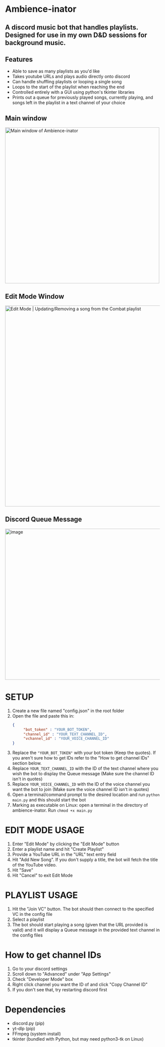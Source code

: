 # Ambience-inator
## A discord music bot that handles playlists. Designed for use in my own D&D sessions for background music.

## Features
- Able to save as many playlists as you'd like
- Takes youtube URLs and plays audio directly onto discord
- Can handle shuffling playlists or looping a single song
- Loops to the start of the playlist when reaching the end
- Controlled entirely with a GUI using python's tkinter libraries
- Prints out a queue for previously played songs, currently playing, and songs left in the playlist in a text channel of your choice

## Main window
<img width="502" height="506" alt="Main window of Ambience-inator" src="https://github.com/user-attachments/assets/778063e3-dfca-4fc3-9094-4ce363d50a84" />

## Edit Mode Window
<img width="828" height="652" alt="Edit Mode | Updating/Removing a song from the Combat playlist" src="https://github.com/user-attachments/assets/42733be2-19ab-41f1-aa1c-d7ff95f98380" />

## Discord Queue Message
<img width="594" height="490" alt="image" src="https://github.com/user-attachments/assets/b5ef8428-08e2-477c-888d-bdc3e10a2d1e" />


# SETUP
1. Create a new file named "config.json" in the root folder
2. Open the file and paste this in:
   ```json
   {
        "bot_token" : "YOUR_BOT_TOKEN",
        "channel_id" : "YOUR_TEXT_CHANNEL_ID",
        "vchannel_id" : "YOUR_VOICE_CHANNEL_ID"
   }
3. Replace the `"YOUR_BOT_TOKEN"` with your bot token (Keep the quotes). If you aren't sure how to get IDs refer to the "How to get channel IDs" section below.
4. Replace `YOUR_TEXT_CHANNEL_ID` with the ID of the text channel where you wish the bot to display the Queue message (Make sure the channel ID isn't in quotes)
5. Replace `YOUR_VOICE_CHANNEL_ID` with the ID of the voice channel you want the bot to join (Make sure the voice channel ID isn't in quotes)
6. Open a terminal/command prompt to the desired location and run `python main.py` and this should start the bot
7. Marking as executable on Linux: open a terminal in the directory of ambience-inator. Run `chmod +x main.py`



# EDIT MODE USAGE
1. Enter "Edit Mode" by clicking the "Edit Mode" button
2. Enter a playlist name and hit "Create Playlist"
3. Provide a YouTube URL in the "URL" text entry field
4. Hit "Add New Song". If you don't supply a title, the bot will fetch the title of the YouTube video.
5. Hit "Save"
6. Hit "Cancel" to exit Edit Mode


# PLAYLIST USAGE
1. Hit the "Join VC" button. The bot should then connect to the specified VC in the config file
2. Select a playlist
3. The bot should start playing a song (given that the URL provided is valid) and it will display a Queue message in the provided text channel in the config files


# How to get channel IDs
1. Go to your discord settings
2. Scroll down to "Advanced" under "App Settings"
3. Check "Developer Mode" box
4. Right click channel you want the ID of and click "Copy Channel ID"
5. If you don't see that, try restarting discord first


# Dependencies
- discord.py (pip)
- yt-dlp (pip)
- FFmpeg (system install)
- tkinter (bundled with Python, but may need python3-tk on Linux)

